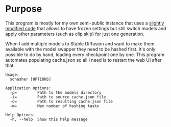 # Purpose

This program is mostly for my own semi-public instance that uses a [slightly
modified code](https://github.com/rkfg/stable-diffusion-webui) that allows to
have frozen settings but still switch models and apply other parameters (such as
clip skip) for just one generation.

When I add multiple models to Stable Diffusion and want to make them available
with the model swapper they need to be hashed first. It's only possible to do by
hand, loading every checkpoint one by one. This program automates populating
cache.json so all I need is to restart the web UI after that.

```
Usage:
  sdhasher [OPTIONS]

Application Options:
  -p=         Path to the models directory
  -i=         Path to source cache.json file
  -o=         Path to resulting cache.json file
  -m=         Max number of hashing tasks

Help Options:
  -h, --help  Show this help message
  ```
